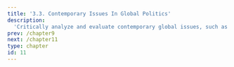 ```yaml
---
title: '3.3. Contemporary Issues In Global Politics'
description:
  'Critically analyze and evaluate contemporary global issues, such as cyber warfare, failed state interventions, and the politics of multiculturalism'
prev: /chapter9
next: /chapter11
type: chapter
id: 11
---
```


<exercise id="1" title="Introduction To Contemporary Global Issues">     



</exercise>

<exercise id="2" title="Theoretical Perspective">     



</exercise>

<exercise id="3" title="Poverty, Development, And International Aid">     



</exercise>

<exercise id="4" title="Failed State And State-building Interventions">     



</exercise>

<exercise id="5" title="Alternative Media And International Politics">    



</exercise>

<exercise id="6" title="Cyber Warfare">     



</exercise>

<exercise id="7" title="Politics Of Multiculturalism">     




</exercise>

<exercise id="8" title="Political Populism">     




</exercise>

<exercise id="9" title="Natural Disaster And Global Politics">     




</exercise>
